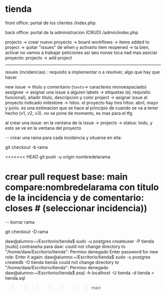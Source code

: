 # tienda

front office: portal de los clientes /index.php

back office: portal de la administracion (CRUD) /admin/index.php

projects -> crear nuevo proyecto -> board
workflows -> items added to project -> quitar "issues" de when y activarlo
item reopened -> ta bien, activar
no vamos a trabajar peticiones asi qeu nonse toca nad mas
asociar proyecto: projects -> add project

---

issues (incidencias) : requisito a implementar o a resolver, algo que hay que hacer

new issue -> titulo y comentario (`texto`-> caracteres monoespaciado)
assignee -> asignar una issue a alguien
labels -> etiquetas  (ej: requisito funcional), añadir titulo, descripcion y color
project -> asignar issue al proyecto indicado
milestone -> hitos. el proyecto hay tres hitos: abril, mayo y junio. es una estimacion que se hace al principio de cuando se va a tener hecho (v1, v2, v3). no se pone de momento, es mas para el tfg

al crear una issue: en la ventana de la issue -> projects -> status: todo, y esto se ve en la ventana del proyecto

-- crear una rama para cada incidencia y situarse en ella:

git checkout -b rama

<<<<<<< HEAD
git push -u origin nombredelarama

crear pull request base: main compare:nombredelarama con titulo de la incidencia y de comentario: closes # (seleccionar incidencia))
=======
-- borrar rama

git checkout -D rama


daw@alumno:~/Escritorio/tienda$ sudo -u postgres createuser -P tienda
[sudo] contraseña para daw:
could not change directory to "/home/daw/Escritorio/tienda": Permiso denegado
Enter password for new role:
Enter it again:
daw@alumno:~/Escritorio/tienda$ sudo -u postgres createdb -O tienda tienda
could not change directory to "/home/daw/Escritorio/tienda": Permiso denegado
daw@alumno:~/Escritorio/tienda$ psql -h localhost -U tienda -d tienda < tienda.sql
>>>>>>> main

